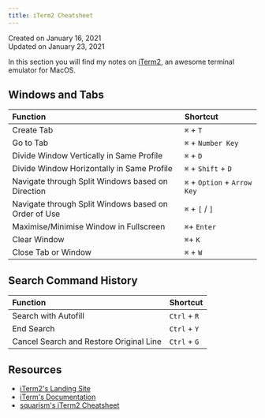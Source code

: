 ```yaml
---
title: iTerm2 Cheatsheet
---
```


Created on January 16, 2021  
Updated on January 23, 2021

In this section you will find my notes on [iTerm2](https://iterm2.com/), an awesome terminal emulator for MacOS.

## Windows and Tabs

| **Function**                                         | **Shortcut**                 |
| :--------------------------------------------------- | :--------------------------- |
| Create Tab                                           | `⌘` + `T`                    |
| Go to Tab                                            | `⌘` + `Number Key`           |
| Divide Window Vertically in Same Profile             | `⌘` + `D`                    |
| Divide Window Horizontally in Same Profile           | `⌘` + `Shift` + `D`          |
| Navigate through Split Windows based on Direction    | `⌘` + `Option` + `Arrow Key` |
| Navigate through Split Windows based on Order of Use | `⌘` + `[` / `]`              |
| Maximise/Minimise Window in Fullscreen               | `⌘`+ `Enter`                 |
| Clear Window                                         | `⌘`+ `K`                     |
| Close Tab or Window                                  | `⌘` + `W`                    |

## Search Command History

| **Function**                            | **Shortcut** |
| :-------------------------------------- | :----------- |
| Search with Autofill                    | `Ctrl` + `R` |
| End Search                              | `Ctrl` + `Y` |
| Cancel Search and Restore Original Line | `Ctrl` + `G` |

## Resources

- [iTerm2's Landing Site](https://iterm2.com/)
- [iTerm's Documentation](https://iterm2.com/documentation-one-page.html)
- [squarism's iTerm2 Cheatsheet](https://gist.github.com/squarism/ae3613daf5c01a98ba3a)
